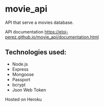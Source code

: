 # movie_api

API that serve a movies database.

API documentation https://eloi-perez.github.io/movie_api/documentation.html


## Technologies used:
* Node.js
* Express
* Mongoose
* Passport
* bcrypt
* Json Web Token

Hosted on Heroku
